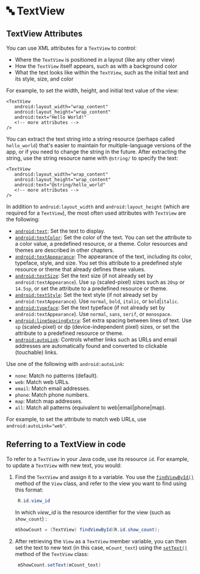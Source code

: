 # 🔤 TextView

## TextView Attributes

You can use XML attributes for a `TextView` to control:

* Where the `TextView` is positioned in a layout \(like any other view\)
* How the `TextView` itself appears, such as with a background color
* What the text looks like within the `TextView`, such as the initial text and its style, size, and color

For example, to set the width, height, and initial text value of the view:

```markup
<TextView
   android:layout_width="wrap_content"
   android:layout_height="wrap_content"
   android:text="Hello World!"
   <!-- more attributes -->
/>
```

You can extract the text string into a string resource \(perhaps called `hello_world`\) that's easier to maintain for multiple-language versions of the app, or if you need to change the string in the future. After extracting the string, use the string resource name with `@string/` to specify the text:

```markup
<TextView
   android:layout_width="wrap_content"
   android:layout_height="wrap_content"
   android:text="@string/hello_world"
   <!-- more attributes -->
/>
```

In addition to `android:layout_width` and `android:layout_height` \(which are required for a `TextView`\), the most often used attributes with `TextView` are the following:

* [`android:text`](https://developer.android.com/reference/android/widget/TextView.html#attr_android:text): Set the text to display.
* [`android:textColor`](https://developer.android.com/reference/android/widget/TextView.html#attr_android:textColor): Set the color of the text. You can set the attribute to a color value, a predefined resource, or a theme. Color resources and themes are described in other chapters.
* [`android:textAppearance`](https://developer.android.com/reference/android/widget/TextView.html#attr_android:textAppearance): The appearance of the text, including its color, typeface, style, and size. You set this attribute to a predefined style resource or theme that already defines these values.
* [`android:textSize`](https://developer.android.com/reference/android/widget/TextView.html#attr_android:textSize): Set the text size \(if not already set by `android:textAppearance`\). Use `sp` \(scaled-pixel\) sizes such as `20sp` or `14.5sp`, or set the attribute to a predefined resource or theme.
* [`android:textStyle`](https://developer.android.com/reference/android/widget/TextView.html#attr_android:textStyle): Set the text style \(if not already set by `android:textAppearance`\). Use `normal`, `bold`, `italic`, or `bold`\|`italic`.
* [`android:typeface`](https://developer.android.com/reference/android/widget/TextView.html#attr_android:typeface): Set the text typeface \(if not already set by `android:textAppearance`\). Use `normal`, `sans`, `serif`, or `monospace`.
* [`android:lineSpacingExtra`](https://developer.android.com/reference/android/widget/TextView.html#attr_android:lineSpacingExtra): Set extra spacing between lines of text. Use `sp` \(scaled-pixel\) or dp \(device-independent pixel\) sizes, or set the attribute to a predefined resource or theme.
* [`android:autoLink`](https://developer.android.com/reference/android/widget/TextView.html#attr_android:autoLink): Controls whether links such as URLs and email addresses are automatically found and converted to clickable \(touchable\) links.

Use one of the following with `android:autoLink`:

* `none`: Match no patterns \(default\).
* `web`: Match web URLs.
* `email`: Match email addresses.
* `phone`: Match phone numbers.
* `map`: Match map addresses.
* `all`: Match all patterns \(equivalent to web\|email\|phone\|map\).

For example, to set the attribute to match web URLs, use `android:autoLink="web"`.

## Referring to a TextView in code

To refer to a `TextView` in your Java code, use its resource `id`. For example, to update a `TextView` with new text, you would:

1. Find the `TextView` and assign it to a variable. You use the [`findViewById()`](https://developer.android.com/reference/android/view/View.html#findViewById%28int%29) method of the `View` class, and refer to the view you want to find using this format:

   ```java
    R.id.view_id
   ```

   In which _view\_id_ is the resource identifier for the view \(such as `show_count`\) :

   ```java
   mShowCount = (TextView) findViewById(R.id.show_count);
   ```

2. After retrieving the `View` as a `TextView` member variable, you can then set the text to new text \(in this case, `mCount_text`\) using the [`setText()`](https://developer.android.com/reference/android/widget/TextView.html#setText%28java.lang.CharSequence%29) method of the `TextView` class:

   ```java
    mShowCount.setText(mCount_text)
   ```

